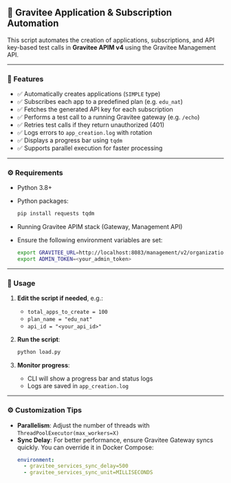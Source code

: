 ## 📘 Gravitee Application & Subscription Automation

This script automates the creation of applications, subscriptions, and API key-based test calls in **Gravitee APIM v4** using the Gravitee Management API.

---

### 🚀 Features

- ✅ Automatically creates applications (`SIMPLE` type)
- ✅ Subscribes each app to a predefined plan (e.g. `edu_nat`)
- ✅ Fetches the generated API key for each subscription
- ✅ Performs a test call to a running Gravitee gateway (e.g. `/echo`)
- ✅ Retries test calls if they return unauthorized (401)
- ✅ Logs errors to `app_creation.log` with rotation
- ✅ Displays a progress bar using `tqdm`
- ✅ Supports parallel execution for faster processing

---

### ⚙️ Requirements

- Python 3.8+
- Python packages:
  ```bash
  pip install requests tqdm
  ```

- Running Gravitee APIM stack (Gateway, Management API)
- Ensure the following environment variables are set:
  ```bash
  export GRAVITEE_URL=http://localhost:8083/management/v2/organizations/DEFAULT/environments/DEFAULT
  export ADMIN_TOKEN=<your_admin_token>
  ```

---

### 📄 Usage

1. **Edit the script if needed**, e.g.:
   - `total_apps_to_create = 100`
   - `plan_name = "edu_nat"`
   - `api_id = "<your_api_id>"`

2. **Run the script**:
   ```bash
   python load.py
   ```

3. **Monitor progress**:
   - CLI will show a progress bar and status logs
   - Logs are saved in `app_creation.log`

---

### ⚙️ Customization Tips

- **Parallelism**: Adjust the number of threads with `ThreadPoolExecutor(max_workers=X)`
- **Sync Delay**: For better performance, ensure Gravitee Gateway syncs quickly. You can override it in Docker Compose:
  ```yaml
  environment:
    - gravitee_services_sync_delay=500
    - gravitee_services_sync_unit=MILLISECONDS
  ```

